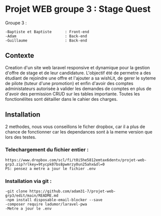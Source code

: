 
# Projet WEB groupe 3 : Stage Quest

Groupe 3 :

    -Baptiste et Baptiste      : Front-end
    -Adam                      : Back-end
    -Guillaume                 : Back-end


## Contexte

Creation d'un site web laravel responsive et dynamique pour la gestion d'offre de stage et de leur candidature.
L'objectif été de permetre a des étudiant de rejoindre une offre et l'ajouter a sa wishLit, de gerer le syteme de pilote (tuteur d'une promotion) et enfin d'avoir des comptes administateurs autorisée à valider les demandes de comptes en plus de d'avoir des permission CRUD sur les tables importante.
Toutes les fonctionélites sont détailler dans le cahier des charges.

## Installation 
2 methodes, nous vous conseillons le ficher dropbox, car il a plus de chance de fonctionner car les dependances sont à la meme version que lors des testes.

### Telechargement du fichier entier : 
    https://www.dropbox.com/scl/fi/t0i5he5812emtax6dentv/projet-web-grp3.zip?rlkey=9tycpk07bs8pwmrzy0un25ahx&dl=0
    PS: pensez a metre a jour le fichier .env

### Installation via git :
    -git clone https://github.com/adam31-7/projet-web-grp3/edit/main/README.md
    -npm install disposable-email-blocker --save
    -composer require ladumor/laravel-pwa
    -Metre a jour le .env
